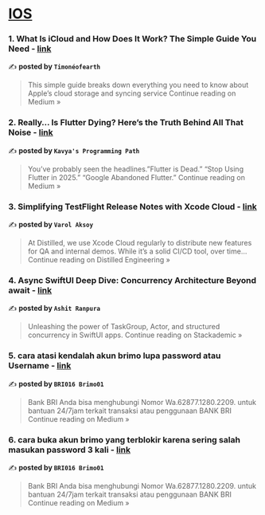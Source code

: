 
<h1><a href=https://medium.com/tag/ios/recommended target="_blank" rel="noopener noreferrer">IOS</a></h1>
<h3>1. What Is iCloud and How Does It Work? The Simple Guide You Need - <a href="https://timoneofearth.medium.com/what-is-icloud-and-how-does-it-work-the-simple-guide-you-need-081db3af55df?source=rss------ios-5" target="_blank" rel="noopener noreferrer">link</a></h3>

✍️ **posted by `Timonéofearth`**

<blockquote>This simple guide breaks down everything you need to know about Apple’s cloud storage and syncing service
Continue reading on Medium »</blockquote>

<h3>2.  Really… Is Flutter Dying? Here’s the Truth Behind All That Noise - <a href="https://medium.com/@kotiavula6/really-is-flutter-dying-heres-the-truth-behind-all-that-noise-bd29869bc732?source=rss------ios-5" target="_blank" rel="noopener noreferrer">link</a></h3>

✍️ **posted by `Kavya's Programming Path`**

<blockquote>You’ve probably seen the headlines.”Flutter is Dead.” “Stop Using Flutter in 2025.” “Google Abandoned Flutter.”
Continue reading on Medium »</blockquote>

<h3>3. Simplifying TestFlight Release Notes with Xcode Cloud - <a href="https://medium.com/distilled-engineering/simplifying-testflight-release-notes-with-xcode-cloud-16be7538a56d?source=rss------ios-5" target="_blank" rel="noopener noreferrer">link</a></h3>

✍️ **posted by `Varol Aksoy`**

<blockquote>At Distilled, we use Xcode Cloud regularly to distribute new features for QA and internal demos. While it’s a solid CI/CD tool, over time…
Continue reading on Distilled Engineering »</blockquote>

<h3>4. Async SwiftUI Deep Dive: Concurrency Architecture Beyond await - <a href="https://blog.stackademic.com/async-swiftui-deep-dive-concurrency-architecture-beyond-await-2e90fe559a48?source=rss------ios-5" target="_blank" rel="noopener noreferrer">link</a></h3>

✍️ **posted by `Ashit Ranpura`**

<blockquote>Unleashing the power of TaskGroup, Actor, and structured concurrency in SwiftUI apps.
Continue reading on Stackademic »</blockquote>

<h3>5. cara atasi kendalah akun brimo lupa password atau Username - <a href="https://medium.com/@brib37896/cara-atasi-kendalah-akun-brimo-lupa-password-atau-username-a146b988dac7?source=rss------ios-5" target="_blank" rel="noopener noreferrer">link</a></h3>

✍️ **posted by `BRI016 Brimo01`**

<blockquote>Bank BRI Anda bisa menghubungi Nomor Wa.62877.1280.2209. untuk bantuan 24/7jam terkait transaksi atau penggunaan BANK BRI 
Continue reading on Medium »</blockquote>

<h3>6. cara buka akun brimo yang terblokir karena sering salah masukan password 3 kali - <a href="https://medium.com/@brib37896/cara-buka-akun-brimo-yang-terblokir-karena-sering-salah-masukan-password-3-kali-91ecd39de4de?source=rss------ios-5" target="_blank" rel="noopener noreferrer">link</a></h3>

✍️ **posted by `BRI016 Brimo01`**

<blockquote>Bank BRI Anda bisa menghubungi Nomor Wa.62877.1280.2209. untuk bantuan 24/7jam terkait transaksi atau penggunaan BANK BRI 
Continue reading on Medium »</blockquote>

